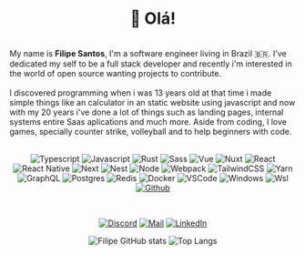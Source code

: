 <h1 align="center">👋 Olá!<img alt="" title="Views" align="right" src="https://komarev.com/ghpvc/?username=FLK-byte&label=&style=flat-square&color=blueviolet" /></h1>
<br/>
My name is <b>Filipe Santos</b>, I'm a software engineer living in Brazil 🇧🇷. I've dedicated my self to be a full stack developer and recently i'm interested in the world of open source wanting projects to contribute. 
<br />
<br />
I discovered programming when i was 13 years old at that time i made simple things like an calculator 
in an static website using javascript and now with my 20 years i've done a lot of things such as landing pages, internal systems entire Saas aplications and much more. Aside from coding, I love games, specially counter
strike, volleyball and to help beginners with code.

<br />
<br />

<div align="center">

![Typescript](https://img.shields.io/badge/Typescript-black?style=flat-square&logo=typescript)
![Javascript](https://img.shields.io/badge/Javascript-black?style=flat-square&logo=javascript)
![Rust](https://img.shields.io/badge/Rust-black?style=flat-square&logo=rust&logoColor=DD3516)
![Sass](https://img.shields.io/badge/Sass-black?style=flat-square&logo=sass)
![Vue](https://img.shields.io/badge/Vue-black?style=flat-square&logo=Vue.js)
![Nuxt](https://img.shields.io/badge/Nuxt-black?style=flat-square&logo=Nuxt.js)
![React](https://img.shields.io/badge/React_Native-black?style=flat-square&logo=react)
![React Native](https://img.shields.io/badge/React-black?style=flat-square&logo=react)
![Next](https://img.shields.io/badge/Next-black?style=flat-square&logo=next.js)
![Nest](https://img.shields.io/badge/Nest-black?style=flat-square&logo=nestjs&logoColor=EA2845)
![Node](https://img.shields.io/badge/Node-black?style=flat-square&logo=node.js)
![Webpack](https://img.shields.io/badge/Webpack-black?style=flat-square&logo=webpack)
![TailwindCSS](https://img.shields.io/badge/Tailwind%20CSS-black?style=flat-square&logo=tailwind-css)
![Yarn](https://img.shields.io/badge/Yarn-black?style=flat-square&logo=yarn)
![GraphQL](https://img.shields.io/badge/GraphQL-black?style=flat-square&logo=graphql&logoColor=D90092)
![Postgres](https://img.shields.io/badge/Postgres-black?style=flat-square&logo=postgresql)
![Redis](https://img.shields.io/badge/Redis-black?style=flat-square&logo=redis)
![Docker](https://img.shields.io/badge/Docker-black?style=flat-square&logo=docker)
![VSCode](https://img.shields.io/badge/VSCode-black?style=flat-square&logo=visual-studio-code&logoColor=2D9EE9)
![Windows](https://img.shields.io/badge/Windows-black?style=flat-square&logo=windows&logoColor=0174CF)
![Wsl](https://img.shields.io/badge/Wsl-black?style=flat-square&logo=linux)
[![Github](https://img.shields.io/badge/Github-black?style=flat-square&logo=github)](https://github.com/FLK-byte)

<br />

<div align="center">

[![Discord](https://img.shields.io/badge/Discord-black?style=flat-square&logo=discord)](https://discordapp.com/users/278956312547688458)
[![Mail](https://img.shields.io/badge/Mail-black?style=flat-square&logo=gmail)](mailto://llyphy46@gmail.com)
[![LinkedIn](https://img.shields.io/badge/LinkedIn-black?style=flat-square&logo=linkedIn&logoColor=0073B1)](https://www.linkedin.com/in/filipe-sds/)</div>



![Filipe GitHub stats](https://github-readme-stats.vercel.app/api?username=FLK-byte&theme=transparent&hide=stars)
![Top Langs](https://github-readme-stats.vercel.app/api/top-langs/?username=FLK-byte&layout=compact&theme=transparent)


